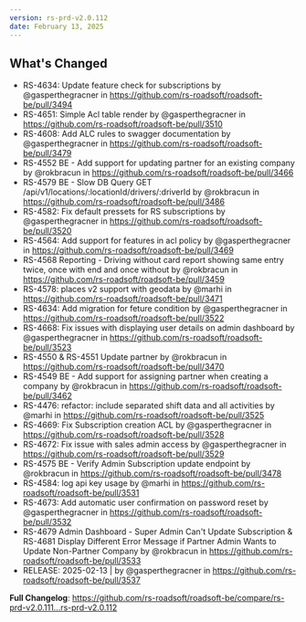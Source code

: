```yaml
---
version: rs-prd-v2.0.112
date: February 13, 2025
---
```


## What's Changed
* RS-4634: Update feature check for subscriptions by @gasperthegracner in https://github.com/rs-roadsoft/roadsoft-be/pull/3494
* RS-4651: Simple Acl table render by @gasperthegracner in https://github.com/rs-roadsoft/roadsoft-be/pull/3510
* RS-4608: Add ALC rules to swagger documentation by @gasperthegracner in https://github.com/rs-roadsoft/roadsoft-be/pull/3479
* RS-4552 BE - Add support for updating partner for an existing company by @rokbracun in https://github.com/rs-roadsoft/roadsoft-be/pull/3466
* RS-4579 BE - Slow DB Query GET /api/v1/locations/:locationId/drivers/:driverId by @rokbracun in https://github.com/rs-roadsoft/roadsoft-be/pull/3486
* RS-4582: Fix default pressets for RS subscriptions by @gasperthegracner in https://github.com/rs-roadsoft/roadsoft-be/pull/3520
* RS-4564: Add support for features in acl policy by @gasperthegracner in https://github.com/rs-roadsoft/roadsoft-be/pull/3469
* RS-4568 Reporting - Driving without card report showing same entry twice, once with end and once without by @rokbracun in https://github.com/rs-roadsoft/roadsoft-be/pull/3459
* RS-4578: places v2 support with geodata by @marhi in https://github.com/rs-roadsoft/roadsoft-be/pull/3471
* RS-4634: Add migration for feture condition by @gasperthegracner in https://github.com/rs-roadsoft/roadsoft-be/pull/3522
* RS-4668: Fix issues with displaying user details on admin dashboard by @gasperthegracner in https://github.com/rs-roadsoft/roadsoft-be/pull/3523
* RS-4550 & RS-4551 Update partner by @rokbracun in https://github.com/rs-roadsoft/roadsoft-be/pull/3470
* RS-4549 BE - Add support for assigning partner when creating a company by @rokbracun in https://github.com/rs-roadsoft/roadsoft-be/pull/3462
* RS-4476: refactor: include separated shift data and all activities by @marhi in https://github.com/rs-roadsoft/roadsoft-be/pull/3525
* RS-4669: Fix Subscription creation ACL by @gasperthegracner in https://github.com/rs-roadsoft/roadsoft-be/pull/3528
* RS-4672: Fix issue with sales admin access by @gasperthegracner in https://github.com/rs-roadsoft/roadsoft-be/pull/3529
* RS-4575 BE - Verify Admin Subscription update endpoint by @rokbracun in https://github.com/rs-roadsoft/roadsoft-be/pull/3478
* RS-4584: log api key usage by @marhi in https://github.com/rs-roadsoft/roadsoft-be/pull/3531
* RS-4673: Add automatic user confirmation on password reset by @gasperthegracner in https://github.com/rs-roadsoft/roadsoft-be/pull/3532
* RS-4679 Admin Dashboard - Super Admin Can't Update Subscription & RS-4681 Display Different Error Message if Partner Admin Wants to Update Non-Partner Company by @rokbracun in https://github.com/rs-roadsoft/roadsoft-be/pull/3533
* RELEASE: 2025-02-13 | by @gasperthegracner in https://github.com/rs-roadsoft/roadsoft-be/pull/3537


**Full Changelog**: https://github.com/rs-roadsoft/roadsoft-be/compare/rs-prd-v2.0.111...rs-prd-v2.0.112